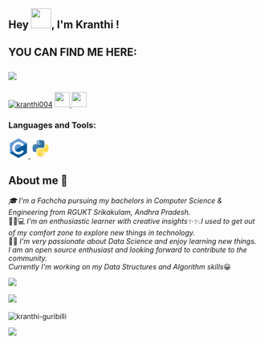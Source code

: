 ## Hey <img src="https://github.com/TheDudeThatCode/TheDudeThatCode/blob/5cce3990b494ce2fd14145ef804d9ceeab5a1ea3/Assets/Hi.gif" width="40" height="40">, I'm Kranthi !
## YOU CAN FIND ME HERE: <p align = "left"><img align="center" src="https://github.com/rajput2107/rajput2107/blob/master/Assets/Handshake.gif" height="30px" /></p>
<p align="left">
<a href="https://www.codechef.com/users/kranthi004" target="blank"><img src="https://cdn.jsdelivr.net/npm/simple-icons@3.1.0/icons/codechef.svg" alt="kranthi004" height="30" width="30" /></a>
<a href="https://www.linkedin.com/in/kranthi-guribilli-1a8b24206"><img src="https://drive.google.com/uc?export=view&id=105X_XE6VDLH5I0Ub7N7J5ewhzHsAbP52" width="30" height="30"> </a>
<a href="mailto:kranthiguribilli@gmail.com"><img src="https://drive.google.com/uc?export=view&id=10LLQP36INaHgDbBFRfxEhxzdsxZGBQAj" width="30" height="30"></a>
  </p>
  <h3 align="left">Languages and Tools:</h3>
<p align="left"> <a href="https://www.cprogramming.com/" target="_blank"> <img src="https://raw.githubusercontent.com/devicons/devicon/master/icons/c/c-original.svg" alt="c" width="40" height="40"/> </a>
 <a href="https://www.python.org" target="_blank"> <img src="https://raw.githubusercontent.com/devicons/devicon/master/icons/python/python-original.svg" alt="python" width="40" height="40"/> </a> </p>


## About me 🚀
*🎓 I'm a Fachcha pursuing my bachelors in Computer Science & Engineering from RGUKT Srikakulam, Andhra Pradesh.*<br/>
👩‍🏫💻 *I'm an enthusiastic learner with creative insights✨✨.I used to get out of my comfort zone to explore new things in technology.*<br/>
👩‍💻 *I'm very passionate about Data Science and enjoy learning new things.*<br/>
   *I am an open source enthusiast and looking forward to contribute to the community.*<br/>
   *Currently I'm working on my Data Structures and Algorithm skills*😀

  ![](https://github-readme-stats.vercel.app/api?username=Kranthi-Guribilli&theme=gotham&show_icons=true)
  
![](https://github-readme-stats.vercel.app/api/top-langs/?username=kranthi-guribilli&theme=gotham)
<p><img align="center" src="https://github-readme-streak-stats.herokuapp.com/?user=kranthi-guribilli&layout=compact&locale=en&theme=gotham" alt="kranthi-guribilli" /></p>

  
  ![](https://komarev.com/ghpvc/?username=Kranthi-Guribilli&color=brightgreen&style=flat-square&label=VISITORS)
  
